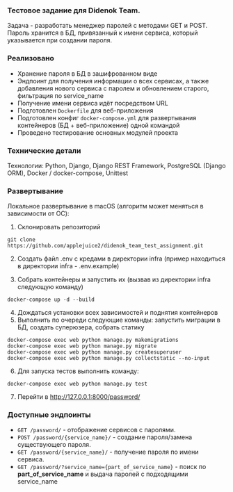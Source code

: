 ### Тестовое задание для Didenok Team.

Задача -  разработать менеджер паролей с методами GET и POST. Пароль хранится в БД, привязанный к имени сервиса, который указывается при создании пароля.

### Реализовано
 -  Хранение пароля в БД в зашифрованном виде
 - Эндпоинт для получения информации о всех сервисах, а также добавления нового сервиса с паролем и обновлением старого, фильтрация по service_name
 - Получение имени сервиса идёт посредством URL
 - Подготовлен `Dockerfile` для веб-приложения
 - Подготовлен конфиг `docker-compose.yml` для развертывания контейнеров (БД + веб-приложение) одной командой
 - Проведено тестирование основных модулей проекта

### Технические детали
Технологии: Python, Django, Django REST Framework, PostgreSQL (Django ORM), Docker / docker-compose, Unittest

### Развертывание

Локальное развертывание в macOS (алгоритм может меняться в зависимости от ОС):

1. Склонировать репозиторий 
```
git clone https://github.com/applejuice2/didenok_team_test_assignment.git
```
2. Создать файл .env с кредами в директории infra (пример находиться в директории infra - .env.example)

3. Собрать контейнеры и запустить их (вызвав из директории infra следующую команду)
```
docker-compose up -d --build 
```
4. Дождаться установки всех зависимостей и поднятия контейнеров
5. Выполнить по очереди следующие команды: запустить миграции в БД, создать суперюзера, собрать статику
```
docker-compose exec web python manage.py makemigrations 
docker-compose exec web python manage.py migrate
docker-compose exec web python manage.py createsuperuser
docker-compose exec web python manage.py collectstatic --no-input 
```

6. Для запуска тестов выполнить команду:
```
docker-compose exec web python manage.py test
``` 
7. Перейти в http://127.0.0.1:8000/password/

### Доступные эндпоинты

- `GET /password/` - отображение сервисов с паролями.
- `POST /password/{service_name}/` - создание пароля/замена существующего пароля.
- `GET /password/{service_name}/` - получение пароля по имени сервиса.
- `GET /password/?service_name={part_of_service_name}` -  поиск по **part_of_service_name** и выдача паролей с подходящими service_name
